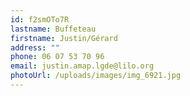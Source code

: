 ```yaml
---
id: f2smOTo7R
lastname: Buffeteau
firstname: Justin/Gérard
address: ""
phone: 06 07 53 70 96
email: justin.amap.lgde@lilo.org
photoUrl: /uploads/images/img_6921.jpg
---
```

